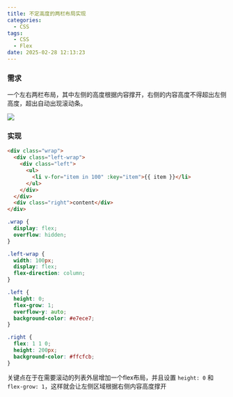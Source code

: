 ```yaml
---
title: 不定高度的两栏布局实现
categories:
  - CSS
tags:
  - CSS
  - Flex
date: 2025-02-28 12:13:23
---
```


### 需求

一个左右两栏布局，其中左侧的高度根据内容撑开，右侧的内容高度不得超出左侧高度，超出自动出现滚动条。

![](https://images-1300309047.cos.ap-chengdu.myqcloud.com/blog/two-columns-auto.png?imageSlim)

### 实现

```html
<div class="wrap">
  <div class="left-wrap">
    <div class="left">
      <ul>
        <li v-for="item in 100" :key="item">{{ item }}</li>
      </ul>
    </div>
  </div>
  <div class="right">content</div>
</div>
```

```css
.wrap {
  display: flex;
  overflow: hidden;
}

.left-wrap {
  width: 100px;
  display: flex;
  flex-direction: column;
}

.left {
  height: 0;
  flex-grow: 1;
  overflow-y: auto;
  background-color: #e7ece7;
}

.right {
  flex: 1 1 0;
  height: 200px;
  background-color: #ffcfcb;
}
```

关键点在于在需要滚动的列表外层增加一个flex布局，并且设置 `height: 0` 和 `flex-grow: 1`，这样就会让左侧区域根据右侧内容高度撑开
